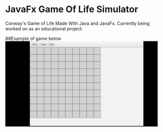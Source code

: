 # JavaFx Game Of Life Simulator
Conway's Game of Life Made With Java and JavaFx.
Currently being worked on as an educational project.


##Example of game below
![alt tag](https://github.com/KiwiCode-s/JavaFxGameOfLifeSim/blob/master/ExampleImages/GifExample.gif)

